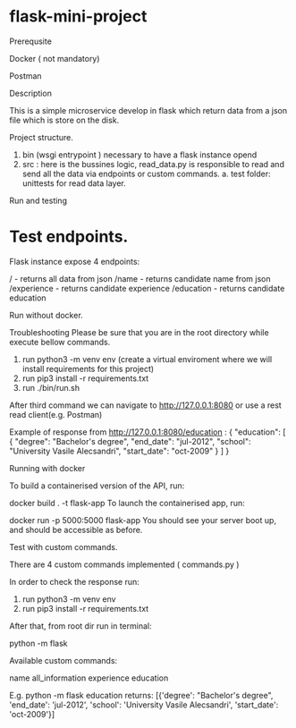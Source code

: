 # flask-mini-project

Prerequsite 

 Docker ( not mandatory)
 
 Postman
 
 Description
 
 This is a simple microservice develop in flask which return data  from a json file which is store on the disk.
 
 Project structure. 
 
 1. bin (wsgi entrypoint ) necessary to have a flask instance opend
 2. src : here is the bussines logic, read_data.py is responsible to read and send all the data via endpoints or custom commands. 
  a. test folder: unittests for read data layer.
  

Run and testing

# Test endpoints. 

Flask instance expose 4 endpoints:

/ - returns all data from json
/name - returns candidate name from json
/experience - returns candidate experience
/education - returns candidate education 

Run without docker. 

Troubleshooting
 Please be sure that you are in the root directory while execute bellow commands. 

1. run python3 -m venv env (create a virtual enviroment where we will install requirements for this project)
2. run pip3 install -r requirements.txt
3. run ./bin/run.sh

After third command we can navigate to http://127.0.0.1:8080 or use a rest read client(e.g. Postman)

Example of response from http://127.0.0.1:8080/education :
  {
      "education": [
          {
              "degree": "Bachelor's degree",
              "end_date": "jul-2012",
              "school": "University Vasile Alecsandri",
              "start_date": "oct-2009"
          }
      ]
  }
  
Running with docker

To build a containerised version of the API, run:

docker build . -t flask-app
To launch the containerised app, run:

docker run -p 5000:5000 flask-app
You should see your server boot up, and should be accessible as before.

Test with custom commands. 

There are 4 custom commands implemented ( commands.py )

In order to check the response run:
1. run python3 -m venv env
2. run pip3 install -r requirements.txt

After that, from root dir run in terminal:

python -m flask <name of the command > 

Available custom commands:

name
all_information
experience
education

E.g. 
python -m flask education returns: 
    [{'degree': "Bachelor's degree",
      'end_date': 'jul-2012',
      'school': 'University Vasile Alecsandri',
      'start_date': 'oct-2009'}]


 
